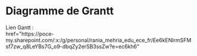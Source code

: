 <h1>Diagramme de Grantt</h1>
<p>Lien Gantt : <br><a> href="https://poce-my.sharepoint.com/:x:/g/personal/rania_mehria_edu_ece_fr/Ee6kENIrmSFMsf7zw_q8LeYBs7G_o9-dbqZy2erSB3ssZw?e=ec6kh6"</a></p>
